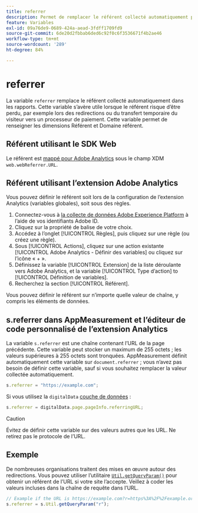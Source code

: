 ```yaml
---
title: referrer
description: Permet de remplacer le référent collecté automatiquement pour un accès.
feature: Variables
exl-id: 09a76de9-0689-424a-aead-3fdff1709fd9
source-git-commit: 6de20d2fbbab6ded6c92f0c6f3536671f4b2ae46
workflow-type: tm+mt
source-wordcount: '289'
ht-degree: 84%

---
```


# referrer

La variable `referrer` remplace le référent collecté automatiquement dans les rapports. Cette variable s’avère utile lorsque le référent risque d’être perdu, par exemple lors des redirections ou du transfert temporaire du visiteur vers un processeur de paiement. Cette variable permet de renseigner les dimensions Référent et Domaine référent.

## Référent utilisant le SDK Web

Le référent est [mappé pour Adobe Analytics](https://experienceleague.adobe.com/docs/analytics/implementation/aep-edge/variable-mapping.html?lang=fr) sous le champ XDM `web.webReferrer.URL`.

## Référent utilisant l’extension Adobe Analytics

Vous pouvez définir le référent soit lors de la configuration de l’extension Analytics (variables globales), soit sous des règles.

1. Connectez-vous à [la collecte de données Adobe Experience Platform](https://experience.adobe.com/data-collection) à l’aide de vos identifiants Adobe ID.
2. Cliquez sur la propriété de balise de votre choix.
3. Accédez à l’onglet [!UICONTROL Règles], puis cliquez sur une règle (ou créez une règle).
4. Sous [!UICONTROL Actions], cliquez sur une action existante [!UICONTROL Adobe Analytics - Définir des variables] ou cliquez sur l’icône « + ».
5. Définissez la variable [!UICONTROL Extension] de la liste déroulante vers Adobe Analytics, et la variable [!UICONTROL Type d’action] to [!UICONTROL Définition de variables].
6. Recherchez la section [!UICONTROL Référent].

Vous pouvez définir le référent sur n’importe quelle valeur de chaîne, y compris les éléments de données.

## s.referrer dans AppMeasurement et l’éditeur de code personnalisé de l’extension Analytics

La variable `s.referrer` est une chaîne contenant l’URL de la page précédente. Cette variable peut stocker un maximum de 255 octets ; les valeurs supérieures à 255 octets sont tronquées. AppMeasurement définit automatiquement cette variable sur `document.referrer` ; vous n’avez pas besoin de définir cette variable, sauf si vous souhaitez remplacer la valeur collectée automatiquement.

```js
s.referrer = "https://example.com";
```

Si vous utilisez la `digitalData` [couche de données](../../prepare/data-layer.md) :

```js
s.referrer = digitalData.page.pageInfo.referringURL;
```

>[!CAUTION]
>
>Évitez de définir cette variable sur des valeurs autres que les URL. Ne retirez pas le protocole de lʼURL.

## Exemple

De nombreuses organisations traitent des mises en œuvre autour des redirections. Vous pouvez utiliser l’utilitaire [`Util.getQueryParam()`](../functions/util-getqueryparam.md) pour obtenir un référent de l’URL si votre site l’accepte. Veillez à coder les valeurs incluses dans la chaîne de requête dans l’URL.

```js
// Example if the URL is https://example.com?r=https%3A%2F%2Fexample.org
s.referrer = s.Util.getQueryParam("r");
```
